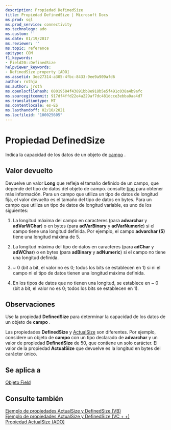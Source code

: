 ```yaml
---
description: Propiedad DefinedSize
title: Propiedad DefinedSize | Microsoft Docs
ms.prod: sql
ms.prod_service: connectivity
ms.technology: ado
ms.custom: ''
ms.date: 01/19/2017
ms.reviewer: ''
ms.topic: reference
apitype: COM
f1_keywords:
- Field20::DefinedSize
helpviewer_keywords:
- DefinedSize property [ADO]
ms.assetid: 3ee27314-a305-4fbc-8433-9ee9a909afd6
author: rothja
ms.author: jroth
ms.openlocfilehash: 08019584f43891bb8e918b5e5f491c038a4b9afc
ms.sourcegitcommit: 917df4ffd22e4a229af7dc481dcce3ebba0aa4d7
ms.translationtype: MT
ms.contentlocale: es-ES
ms.lasthandoff: 02/10/2021
ms.locfileid: "100025605"
---
```

# <a name="definedsize-property"></a>Propiedad DefinedSize
Indica la capacidad de los datos de un objeto de [campo](../../../ado/reference/ado-api/field-object.md) .  
  
## <a name="return-value"></a>Valor devuelto  
 Devuelve un valor **Long** que refleja el tamaño definido de un campo, que depende del tipo de datos del objeto de campo. consulte [tipo](../../../ado/reference/ado-api/type-property-ado.md) para obtener más información. Para un campo que utiliza un tipo de datos de longitud fija, el valor devuelto es el tamaño del tipo de datos en bytes. Para un campo que utiliza un tipo de datos de longitud variable, es uno de los siguientes:  
  
1.  La longitud máxima del campo en caracteres (para **advarchar** y **adVarWChar**) o en bytes (para **adVarBinary** y **adVarNumeric**) si el campo tiene una longitud definida. Por ejemplo, el campo **advarchar (5)** tiene una longitud máxima de 5.  
  
2.  La longitud máxima del tipo de datos en caracteres (para **adChar** y **adWChar**) o en bytes (para **adBinary** y **adNumeric**) si el campo no tiene una longitud definida.  
  
3.  ~ 0 (bit a bit, el valor no es 0; todos los bits se establecen en 1) si ni el campo ni el tipo de datos tienen una longitud máxima definida.  
  
4.  En los tipos de datos que no tienen una longitud, se establece en ~ 0 (bit a bit, el valor no es 0; todos los bits se establecen en 1).  
  
## <a name="remarks"></a>Observaciones  
 Use la propiedad **DefinedSize** para determinar la capacidad de los datos de un objeto de **campo** .  
  
 Las propiedades **DefinedSize** y [ActualSize](../../../ado/reference/ado-api/actualsize-property-ado.md) son diferentes. Por ejemplo, considere un objeto de **campo** con un tipo declarado de **advarchar** y un valor de propiedad **DefinedSize** de 50, que contiene un solo carácter. El valor de la propiedad **ActualSize** que devuelve es la longitud en bytes del carácter único.  
  
## <a name="applies-to"></a>Se aplica a  
 [Objeto Field](../../../ado/reference/ado-api/field-object.md)  
  
## <a name="see-also"></a>Consulte también  
 [Ejemplo de propiedades ActualSize y DefinedSize (VB)](../../../ado/reference/ado-api/actualsize-and-definedsize-properties-example-vb.md)   
 [Ejemplo de propiedades ActualSize y DefinedSize (VC + +)](../../../ado/reference/ado-api/actualsize-and-definedsize-properties-example-vc.md)   
 [Propiedad ActualSize (ADO)](../../../ado/reference/ado-api/actualsize-property-ado.md)
